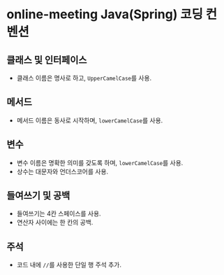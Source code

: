 # online-meeting Java(Spring) 코딩 컨벤션

## 클래스 및 인터페이스
- 클래스 이름은 명사로 하고, `UpperCamelCase`를 사용.

## 메서드
- 메서드 이름은 동사로 시작하며, `lowerCamelCase`를 사용.

## 변수
- 변수 이름은 명확한 의미를 갖도록 하며, `lowerCamelCase`를 사용.
- 상수는 대문자와 언더스코어를 사용.

## 들여쓰기 및 공백
- 들여쓰기는 4칸 스페이스를 사용.
- 연산자 사이에는 한 칸의 공백.

## 주석
- 코드 내에 `//`를 사용한 단일 행 주석 추가.
